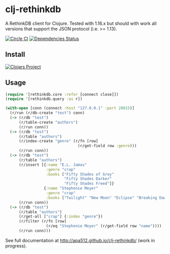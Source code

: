 # clj-rethinkdb

A RethinkDB client for Clojure. Tested with 1.16.x but should with work all versions that support the JSON protocol (i.e. >= 1.13).

[![Circle CI](https://circleci.com/gh/apa512/clj-rethinkdb.svg?style=svg)](https://circleci.com/gh/apa512/clj-rethinkdb)
[![Dependencies Status](http://jarkeeper.com/apa512/clj-rethinkdb/status.svg)](http://jarkeeper.com/apa512/clj-rethinkdb)

## Install

[![Clojars Project](http://clojars.org/rethinkdb/latest-version.svg)](http://clojars.org/rethinkdb)

## Usage

```clojure
(require '[rethinkdb.core :refer [connect close]])
(require '[rethinkdb.query :as r])

(with-open [conn (connect :host "127.0.0.1" :port 28015)]
  (r/run (r/db-create "test") conn)
  (-> (r/db "test")
      (r/table-create "authors")
      (r/run conn))
  (-> (r/db "test")
      (r/table "authors")
      (r/index-create "genre" (r/fn [row]
                                (r/get-field row :genre)))
      (r/run conn))
  (-> (r/db "test")
      (r/table "authors")
      (r/insert [{:name "E.L. Jamas"
                  :genre "crap"
                  :books ["Fifty Shades of Grey"
                          "Fifty Shades Darker"
                          "Fifty Shades Freed"]}
                 {:name "Stephenie Meyer"
                  :genre "crap"
                  :books ["Twilight" "New Moon" "Eclipse" "Breaking Dawn"]}])
      (r/run conn))
  (-> (r/db "test")
      (r/table "authors")
      (r/get-all ["crap"] {:index "genre"})
      (r/filter (r/fn [row]
                  (r/eq "Stephenie Meyer" (r/get-field row "name"))))
      (r/run conn)))
```

See full documentation at http://apa512.github.io/clj-rethinkdb/ (work in progress).
